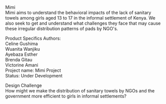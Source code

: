 Mimi <br/>
Mimi aims to understand the behavioral impacts of the lack of sanitary towels among girls aged 13 to 17 in the informal settlement of Kenya. We also seek to get and understand what challenges they face that may cause these irregular distribution patterns of pads by NGO's.<br/>

Product Specifics Authors:
<br/> Celine Gushima<br/> Wuanita Wanjiku<br/> Ayebaza Esther<br/> Brenda Gitau<br/> Victorine Amani<br/> Project name: Mimi Project<br/> Status: Under Development <br/> 



Design Challenge<br/>
How might we make the distribution of sanitary towels by NGOs and the government more efficient to girls in informal settlements?<br/>
